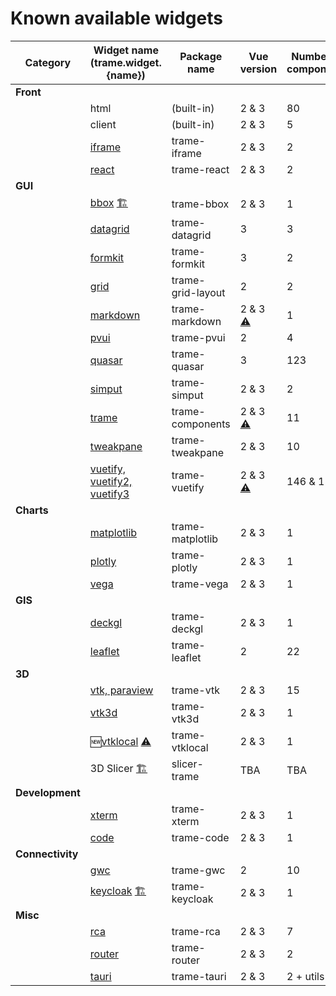 # Known available widgets

| Category | Widget name (trame.widget.{name}) | Package name | Vue version | Number of components |
| --- | --- | --- | --- | --- |
| **Front** |
| | html | (built-in) | 2 & 3 | 80 |
| | client | (built-in) | 2 & 3 | 5 |
| | [iframe](https://github.com/Kitware/trame-iframe "Handle cross-origin communication with iframe") | trame-iframe | 2 & 3 | 2 |
| | [react](https://github.com/Kitware/trame-react "React component that wraps trame iframe") | trame-react | 2 & 3 | 2 |
| **GUI** |
| | [bbox](https://github.com/Kitware/trame-bbox "Widget to draw and/or interact with bounding boxes") [🏗️](# "Work in progress") | trame-bbox | 2 & 3 | 1 |
| | [datagrid](https://github.com/Kitware/trame-datagrid "RevoGrid spreadsheet") | trame-datagrid | 3 | 3 |
| | [formkit](https://github.com/Kitware/trame-formkit "FormKit widgets") | trame-formkit | 3 | 2 |
| | [grid](https://github.com/Kitware/trame-grid-layout "Dynamic grid layout containers ") | trame-grid-layout | 2 | 2 |
| | [markdown](https://github.com/Kitware/trame-markdown "Component that renders Markdown syntax") | trame-markdown | 2 & 3 [⚠️](# "If coming from v2, the v3 has a different engine configuration while now supporting both vue 2/3.") | 1 |
| | [pvui](https://pypi.org/project/trame-pvui/ "Widgets that may be used in the Paraview user interface") | trame-pvui | 2 | 4 |
| | [quasar](https://github.com/Kitware/trame-quasar "Quasar widgets") | trame-quasar | 3 | 123 |
| | [simput](https://github.com/Kitware/trame-simput "Create forms from model/proxies") | trame-simput | 2 & 3 | 2 |
| | [trame](https://github.com/Kitware/trame-components "Helper components") | trame-components | 2 & 3 [⚠️](# "In the code upgrade to support 2 & 3, some event keys have been updated.") | 11 |
| | [tweakpane](https://github.com/Kitware/trame-tweakpane "Tweakpane widgets") | trame-tweakpane | 2 & 3 | 10 |
| | [vuetify, vuetify2, vuetify3](https://github.com/Kitware/trame-vuetify "Vuetify UI components") | trame-vuetify | 2 & 3 [⚠️](# "The set of components are a bit different with API change. Please look at the 'upgrade guide' for more details.")| 146 & 156 |
| **Charts** | 
| | [matplotlib](https://github.com/Kitware/trame-matplotlib "Renders Matplotlib plots") | trame-matplotlib | 2 & 3 | 1 |
| | [plotly](https://github.com/Kitware/trame-plotly "Renders Plotly charts") | trame-plotly | 2 & 3 | 1 |
| | [vega](https://github.com/Kitware/trame-vega "Figure component that is capable of rendering Vega grammars such as Altair plots") | trame-vega | 2 & 3 | 1 |
| **GIS** |
| | [deckgl](https://github.com/Kitware/trame-deckgl "Components that can interface with PyDeck while being powered by Deck.gl") | trame-deckgl | 2 & 3 | 1 |
| | [leaflet](https://github.com/Kitware/trame-leaflet "Leaflet integration to create map views") | trame-leaflet | 2 | 22 |
| **3D** | 
| | [vtk, paraview](https://github.com/Kitware/trame-vtk "Interface with VTK and/or ParaView") | trame-vtk | 2 & 3 | 15 |
| | [vtk3d](https://github.com/Kitware/trame-vtk3d "Wrapper to WASM bundle of VTK") | trame-vtk3d | 2 & 3 | 1 |
| | 🆕[vtklocal](https://github.com/Kitware/trame-vtklocal "Local Rendering using VTK/WASM to match server side rendering pipeline on the client side") [⚠️](# "This component leverage VTK-WASM and therefore requires nightly VTK build with matching wasm package.") | trame-vtklocal | 2 & 3 | 1 |
| | 3D Slicer [🏗️](# "coming soon") | slicer-trame | TBA | TBA |
| **Development** |
| | [xterm](https://github.com/Kitware/trame-xterm "Expose xterm.js") | trame-xterm | 2 & 3 | 1 |
| | [code](https://github.com/Kitware/trame-code "Monaco VS code editor") | trame-code | 2 & 3 | 1 |
| **Connectivity** |
| | [gwc](https://github.com/Kitware/trame-gwc "Girder Web Components to connect with scientifc data storage Python Girder WSGI") | trame-gwc | 2  | 10 |
| | [keycloak](https://github.com/Kitware/trame-keycloak "Keycloak Authentication widget") [🏗️](# "This component has been pushed to capture the current development state but is currently lacking funding to complete it.")| trame-keycloak | 2 & 3 | 1 |
| **Misc** |
| | [rca](https://github.com/Kitware/trame-rca "Infrastructure to display remote generated image based content while allowing interaction forwarding") | trame-rca | 2 & 3 | 7 |
| | [router](https://github.com/Kitware/trame-router "Vue Router components") | trame-router | 2 & 3 | 2 |
| | [tauri](https://github.com/Kitware/trame-tauri "Tauri integration to deploy trame into a desktop application") | trame-tauri | 2 & 3 | 2 + utils |
